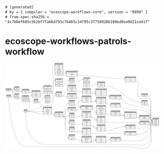```
# [generated]
# by = { compiler = "ecoscope-workflows-core", version = "9999" }
# from-spec-sha256 = "4c7b0ef685c5b2bf7fa66d793cfb4b5c24795c37758928b189ed0aa9d21ce41f"

```
# ecoscope-workflows-patrols-workflow

![](graph.png)
